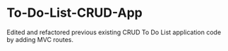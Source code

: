 # To-Do-List-CRUD-App
Edited and refactored previous existing CRUD To Do List application code by adding MVC routes.
